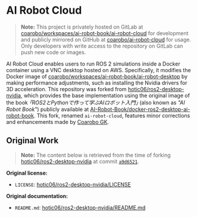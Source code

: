 # AI Robot Cloud

> **Note:** This project is privately hosted on GitLab at [coarobo/workspaces/ai-robot-book/ai-robot-cloud](https://gitlab.com/coarobo/workspaces/ai-robot-book/ai-robot-cloud) for development and publicly mirrored on GitHub at [coarobo/ai-robot-cloud](https://github.com/coarobo/ai-robot-cloud) for usage.
> Only developers with write access to the repository on GitLab can push new code or images.

AI Robot Cloud enables users to run ROS 2 simulations inside a Docker container using a VNC desktop hosted on AWS.
Specifically, it modifies the Docker image of [coarobo/workspaces/ai-robot-book/ai-robot-desktop](https://gitlab.com/coarobo/workspaces/ai-robot-book/ai-robot-desktop) by making performance adjustments, such as installing the Nvidia drivers for 3D acceleration.
This repository was forked from [hotic06/ros2-desktop-nvidia](https://github.com/hotic06/ros2-desktop-nvidia), which provides the base implementation using the original image of the book *｢ROS2とPythonで作って学ぶAIロボット入門｣* (also known as *"AI Robot Book"*) publicly available at [AI-Robot-Book/docker-ros2-desktop-ai-robot-book](https://github.com/AI-Robot-Book/docker-ros2-desktop-ai-robot-book).
This fork, renamed `ai-robot-cloud`, features minor corrections and enhancements made by [Coarobo GK](https://coarobo.com/).

## Original Work

> **Note:** The content below is retrieved from the time of forking [hotic06/ros2-desktop-nvidia](https://github.com/hotic06/ros2-desktop-nvidia) at commit [`a9d6521`](https://github.com/hotic06/ros2-desktop-nvidia/tree/a9d652191827876fcbb96b662f962ec96d1db9d3).

**Original license:**
*   `LICENSE`: [hotic06/ros2-desktop-nvidia/LICENSE](https://github.com/hotic06/ros2-desktop-nvidia/blob/a9d652191827876fcbb96b662f962ec96d1db9d3/LICENSE)

**Original documentation:**
*   `README.md`: [hotic06/ros2-desktop-nvidia/README.md](https://github.com/hotic06/ros2-desktop-nvidia/blob/a9d652191827876fcbb96b662f962ec96d1db9d3/README.md)
